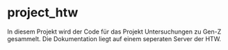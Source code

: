 # project_htw

In diesem Projekt wird der Code für das Projekt Untersuchungen zu Gen-Z gesammelt.
Die Dokumentation liegt auf einem seperaten Server der HTW.
